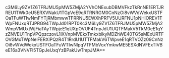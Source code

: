 c3M6Ly9ZV1Z6TFRJMU5pMW5ZMjA2YVhONExubDBMVFkzTkRnNE1ERTJRREU1TWk0eU5ERXVNakU1TGpVeE9qRTRNRGM0CnNzOi8vWVdWekxUSTFOaTFuWTIwNmFYTjRMbmwwTFRRNU5EWXhPRFV5UURFNU1pNHlOREV1TWpFNUxqRTJPRG94TWpJd01RPT0Kc3M6Ly9ZV1Z6TFRJMU5pMW5ZMjA2WmpVMUxtWjFiaTAyTWpjeE1qUXpOVUF4TnpJdU1UQTFMakV5TkM0eE1qYzZNVEU1TnpVPQpzczovL1lXVnpMVEkxTmkxblkyMDZhWE40TG5sMExURTFOVGMxTWpNelFERXlPQzR4T1RrdU1UTTFMakV6TWpveE1qRTVOZz09CnNzOi8vWVdWekxUSTFOaTFuWTIwNlpqVTFMbVoxYmkwME5ESXdNVFExTlVBeE16a3VNVFl5TGpJeUxqYzBPakUwTmpJMA==